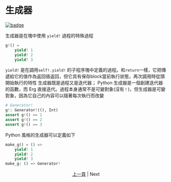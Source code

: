 # 生成器

[![badge](https://img.shields.io/endpoint.svg?url=https%3A%2F%2Fgezf7g7pd5.execute-api.ap-northeast-1.amazonaws.com%2Fdefault%2Fsource_up_to_date%3Fowner%3Derg-lang%26repos%3Derg%26ref%3Dmain%26path%3Ddoc/EN/syntax/34_generator.md%26commit_hash%3D51de3c9d5a9074241f55c043b9951b384836b258)](https://gezf7g7pd5.execute-api.ap-northeast-1.amazonaws.com/default/source_up_to_date?owner=erg-lang&repos=erg&ref=main&path=doc/EN/syntax/34_generator.md&commit_hash=51de3c9d5a9074241f55c043b9951b384836b258)

生成器是在塊中使用 `yield!` 過程的特殊過程

```python
g!() =
    yield! 1
    yield! 2
    yield! 3
```

`yield!` 是在調用`self!.yield!` 的子程序塊中定義的過程。和`return`一樣，它把傳遞給它的值作為返回值返回，但它具有保存block當前執行狀態，再次調用時從頭開始執行的特性
生成器既是過程又是迭代器； Python 生成器是一個創建迭代器的函數，而 Erg 直接迭代。過程本身通常不是可變對象(沒有`！`)，但生成器是可變對象，因為它自己的內容可以隨著每次執行而改變

```python
# Generator!
g!: Generator!((), Int)
assert g!() == 1
assert g!() == 2
assert g!() == 3
```

Python 風格的生成器可以定義如下

```python
make_g() = () =>
    yield! 1
    yield! 2
    yield! 3
make_g: () => Generator!
```

<p align='center'>
    <a href='./33_package_system.md'>上一頁</a> | Next
</p>
